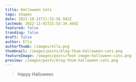 ```yaml
---
title: Halloween Cats
tags: shapes
date: 2021-10-31T21:32:56.502Z
lastmod: 2022-11-01T21:53:34.464Z
featured: false
tranding: false
draft: false
author: Ella
authorThumb: /images/ella.png
thumbnail: /images/posts/blog-thum-halloween-cats.png
featureImage: /images/posts/feat-image-halloween-cats.png
preview: /images/posts/blog-thum-halloween-cats.png
---
```


> Happy Halloween